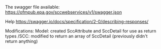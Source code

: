 The swagger file available: 
https://ofmpub.epa.gov/sccwebservices/v1/swagger.json

Help
https://swagger.io/docs/specification/2-0/describing-responses/

Modifications:
Model: created SccAttribute and SccDetail for use as return types
/SCC: modified to return an array of SccDetail (previously didn't return anything)

